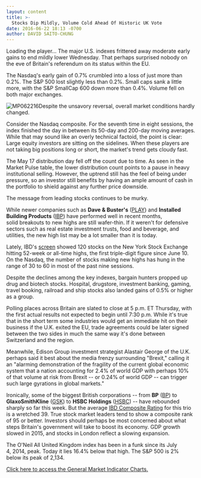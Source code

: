 ```yaml
---
layout: content
title: >-
  Stocks Dip Mildly, Volume Cold Ahead Of Historic UK Vote
date: 2016-06-22 18:13 -0700
author: DAVID SAITO-CHUNG
---
```






Loading the player...
The major U.S. indexes frittered away moderate early gains to end mildly lower Wednesday. That perhaps surprised nobody on the eve of Britain's referendum on its status within the EU.


The Nasdaq's early gain of 0.7% crumbled into a loss of just more than 0.2%. The S&P 500 lost slightly less than 0.2%. Small caps sank a little more, with the S&P SmallCap 600 down more than 0.4%. Volume fell on both major exchanges.


![MP062216](https://www.investors.com/wp-content/uploads/2016/06/MP062216.jpg)Despite the unsavory reversal, overall market conditions hardly changed.


Consider the Nasdaq composite. For the seventh time in eight sessions, the index finished the day in between its 50-day and 200-day moving averages. While that may sound like an overly technical factoid, the point is clear: Large equity investors are sitting on the sidelines. When these players are not taking big positions long or short, the market's trend gets cloudy fast.


The May 17 distribution day fell off the count due to time. As seen in the Market Pulse table, the lower distribution count points to a pause in heavy institutional selling. However, the uptrend still has the feel of being under pressure, so an investor still benefits by having an ample amount of cash in the portfolio to shield against any further price downside.


The message from leading stocks continues to be murky.


While newer companies such as **Dave & Buster's** ([PLAY](https://research.investors.com/quote.aspx?symbol=PLAY)) and **Installed Building Products** ([IBP](https://research.investors.com/quote.aspx?symbol=IBP)) have performed well in recent months, solid breakouts to new highs are still wafer-thin. If it weren't for defensive sectors such as real estate investment trusts, food and beverage, and utilities, the new high list may be a lot smaller than it is today.


Lately, IBD's [screen](https://www.investors.com/data-tables/new-high-list-june-21-2016-2/) showed 120 stocks on the New York Stock Exchange hitting 52-week or all-time highs, the first triple-digit figure since June 10. On the Nasdaq, the number of stocks making new highs has hung in the range of 30 to 60 in most of the past nine sessions.


Despite the declines among the key indexes, bargain hunters propped up drug and biotech stocks. Hospital, drugstore, investment banking, gaming, travel booking, railroad and ship stocks also landed gains of 0.5% or higher as a group.


Polling places across Britain are slated to close at 5 p.m. ET Thursday, with the first actual results not expected to begin until 7:30 p.m. While it's true that in the short term some industries would get an immediate hit on their business if the U.K. exited the EU, trade agreements could be later signed between the two sides in much the same way it's done between Switzerland and the region.


Meanwhile, Edison Group investment strategist Alastair George of the U.K. perhaps said it best about the media frenzy surrounding "Brexit," calling it an "alarming demonstration of the fragility of the current global economic system that a nation accounting for 2.4% of world GDP with perhaps 10% of that volume at risk from Brexit -- or 0.24% of world GDP -- can trigger such large gyrations in global markets."


Ironically, some of the biggest British corporations -- from **BP** ([BP](https://research.investors.com/quote.aspx?symbol=BP)) to **GlaxoSmithKline** ([GSK](https://research.investors.com/quote.aspx?symbol=GSK)) to **HSBC Holdings** ([HSBC](https://research.investors.com/quote.aspx?symbol=HSBC)) -- have rebounded sharply so far this week. But the average [IBD Composite Rating](http://research.investors.com/stock-checkup/nyse-h-s-b-c-holdings-plc-adr-hsbc.aspx) for this trio is a wretched 39. True stock market leaders tend to show a composite rank of 95 or better. Investors should perhaps be most concerned about what steps Britain's government will take to boost its economy. GDP growth slowed in 2015, and stocks in London reflect a slowing expansion.


The O'Neil All United Kingdom index has been in a funk since its July 4, 2014, peak. Today it lies 16.4% below that high. The S&P 500 is 2% below its peak of 2,134.


[Click here to access the General Market Indicator Charts.](https://www.investors.com/wp-content/uploads/2016/06/IBD2206153601GMI.pdf)




